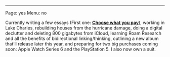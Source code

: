 ---

Page: yes
Menu: no

Currently writing a few essays (First one: **[Choose what you pay][1]**), working in Lake Charles, rebuilding houses from the hurricane damage, doing a digital declutter and deleting 800 gigabytes from iCloud, learning Roam Research and all the benefits of bidirectional linking/thinking, outlining a new album that’ll release later this year, and preparing for two big purchases coming soon: Apple Watch Series 6 and the PlayStation 5. I also now own a suit.

[1]:	pay